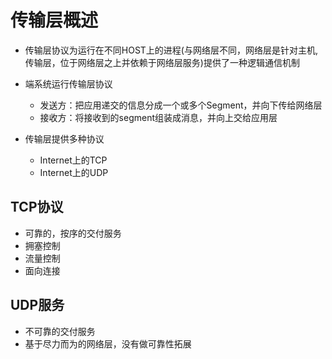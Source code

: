 # 传输层概述

- 传输层协议为运行在不同HOST上的进程(与网络层不同，网络层是针对主机, 传输层，位于网络层之上并依赖于网络层服务)提供了一种逻辑通信机制

- 端系统运行传输层协议
    - 发送方：把应用递交的信息分成一个或多个Segment，并向下传给网络层
    - 接收方：将接收到的segment组装成消息，并向上交给应用层

- 传输层提供多种协议
    - Internet上的TCP
    - Internet上的UDP

## TCP协议
- 可靠的，按序的交付服务
- 拥塞控制
- 流量控制
- 面向连接

## UDP服务
- 不可靠的交付服务
- 基于尽力而为的网络层，没有做可靠性拓展